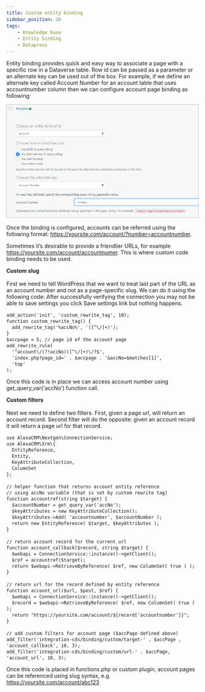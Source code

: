 ```yaml
---
title: Custom entity binding
sidebar_position: 16
tags:
    - Knowledge base
    - Entity binding
    - Datapress
---
```



Entity binding provides quick and easy way to associate a page with a specific row in a Dataverse table. Row id can be passed as a parameter or an alternate key can be used out of the box. For example, if we define an alternate key called Account Number for an account table that uses accountnumber column then we can configure account page binding as following:

![Configuration](../img/key.png)

Once the binding is configured, accounts can be referred using the following format: https://yoursite.com/account/?number=accountnumber.

Sometimes it’s desirable to provide a friendlier URLs, for example https://yoursite.com/account/accountnumer. This is where custom code binding needs to be used.

**Custom slug**<br></br>
First we need to tell WordPress that we want to treat last part of the URL as an account number and not as a page-specific slug. We can do it using the following code:
After successfully verifying the connection you may not be able to save settings you click Save settings link but nothing happens.

```
add_action('init', 'custom_rewrite_tag', 10);
function custom_rewrite_tag() {
  add_rewrite_tag('%accNo%', '([^\/]+)');
}
$accpage = 5; // page id of the account page
add_rewrite_rule(
  '^account\/(?!accNo)([^\/]+)\/?$',
  'index.php?page_id=' . $accpage . '&accNo=$matches[1]',
  'top'
);
```

Once this code is in place we can access account number using get_query_var('accNo') function call.

**Custom filters** <br></br>
Next we need to define two filters. First, given a page url, will return an account record. Second filter will do the opposite: given an account record it will return a page url for that record.

```
use AlexaCRM\Nextgen\ConnectionService;
use AlexaCRM\Xrm\{
  EntityReference,
  Entity,
  KeyAttributeCollection,
  ColumnSet
};

// helper function that returns account entity reference 
// using accNo variable (that is set by custom rewrite tag)
function accountref(string $target) {
  $accountNumber = get_query_var('accNo');
  $keyAttributes = new KeyAttributeCollection();
  $keyAttributes->Add( 'accountnumber', $accountNumber );
  return new EntityReference( $target, $keyAttributes );
}

// return account record for the current url
function account_callback($record, string $target) {
  $webapi = ConnectionService::instance()->getClient();
  $ref = accountref($target);
  return $webapi->RetrieveByReference( $ref, new ColumnSet( true ) );  
}

// return url for the record defined by entity reference
function account_url($url, $post, $ref) {
  $webapi = ConnectionService::instance()->getClient();
  $record = $webapi->RetrieveByReference( $ref, new ColumnSet( true ) );  
  return "https://yoursite.com/account/${record['accountnumber']}";
}

// add custom filters for account page ($accPage defined above)
add_filter('integration-cds/binding/custom/target-' . $accPage , 'account_callback', 10, 3);
add_filter('integration-cds/binding/custom/url-' . $accPage, 'account_url', 10, 3);
```
Once this code is placed in functions.php or custom plugin, account pages can be referenced using slug syntax, e.g. https://yoursite.com/account/abc123